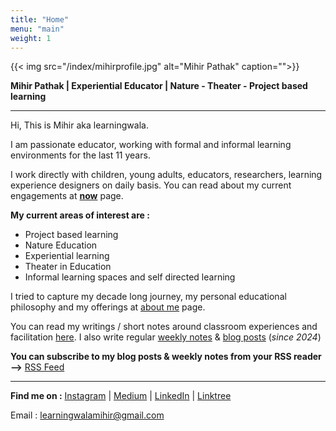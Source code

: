 ```yaml
---
title: "Home"
menu: "main"
weight: 1
---
```


{{< img src="/index/mihirprofile.jpg" alt="Mihir Pathak" caption="">}}

**Mihir Pathak | Experiential Educator | Nature - Theater - Project based learning**

-------------

Hi, This is Mihir aka learningwala.

I am passionate educator, working with formal and informal learning environments for the last 11 years. 

I work directly with children, young adults, educators, researchers, learning experience designers on daily basis. You can read about my current engagements at **[now](/now)** page.

**My current areas of interest are :** 

- Project based learning 
- Nature Education 
- Experiential learning
- Theater in Education 
- Informal learning spaces and self directed learning

I tried to capture my decade long journey, my personal educational philosophy and my offerings at [about me](/about-me) page.

You can read my writings / short notes around classroom experiences and facilitation [here](/writings). I also write regular [weekly notes](/tags/weekly-notes) & [blog posts](/tags/public) (*since 2024*)

**You can subscribe to my blog posts & weekly notes from your RSS reader -->** [RSS Feed](/index.xml)

-----
**Find me on :** [Instagram](https://www.instagram.com/learningwala/) | [Medium](https://medium.com/learningwala) | [LinkedIn](https://www.linkedin.com/in/learningwalamihir/) | [Linktree](https://linktr.ee/learningwala)


Email : [learningwalamihir@gmail.com](mailto:learningwalamihir@gmail.com)  
